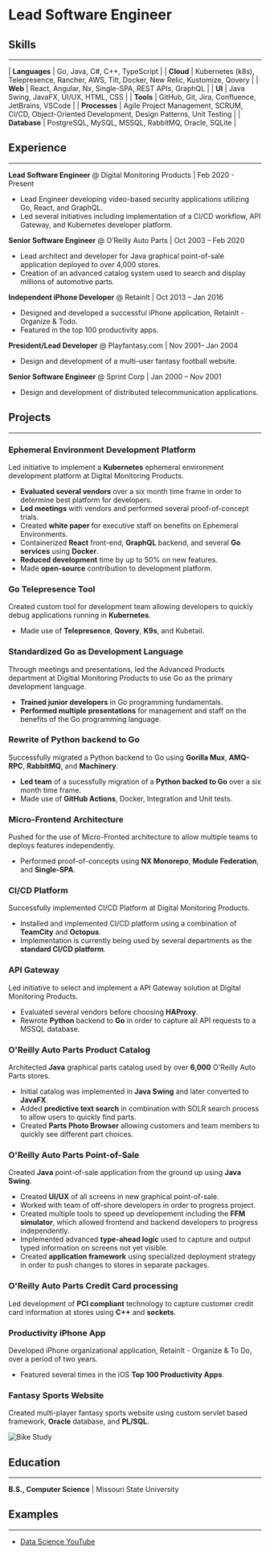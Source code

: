 # Lead Software Engineer


## Skills
***

| **Languages** | Go, Java, C#, C++, TypeScript     |
| **Cloud** |  Kubernetes (k8s), Telepresence, Rancher, AWS, Tilt, Docker, New Relic, Kustomize, Qovery               |
| **Web** | React, Angular, Nx, Single-SPA, REST APIs, GraphQL             |
| **UI** | Java Swing, JavaFX, UI/UX, HTML, CSS          |
| **Tools** | GitHub, Git, Jira, Confluence, JetBrains, VSCode            |
| **Processes** | Agile Project Management, SCRUM, CI/CD, Object-Oriented Development, Design Patterns, Unit Testing            |
| **Database** | PostgreSQL, MySQL, MSSQL, RabbitMQ, Oracle, SQLite            |


## Experience
***
**Lead Software Engineer** @ Digital Monitoring Products | Feb 2020 - Present 
- Lead Engineer developing video-based security applications utilizing Go, React, and GraphQL.
- Led several initiatives including implementation of a CI/CD workflow, API Gateway, and Kubernetes developer platform. 

**Senior Software Engineer** @ O’Reilly Auto Parts | Oct 2003 – Feb 2020
- Lead architect and developer for Java graphical point-of-sale application deployed to over 4,000 stores. 
- Creation of an advanced catalog system used to search and display millions of automotive parts. 

**Independent iPhone Developer** @ RetainIt | Oct 2013 – Jan 2016
- Designed and developed a successful iPhone application, RetainIt - Organize & Todo.
- Featured in the top 100 productivity apps. 

**President/Lead Developer** @ Playfantasy.com | Nov 2001– Jan 2004 
- Design and development of a multi-user fantasy football website. 

**Senior Software Engineer** @ Sprint Corp | Jan 2000 – Nov 2001
- Design and development of distributed telecommunication applications. 

## Projects
***
### Ephemeral Environment Development Platform
Led initiative to implement a **Kubernetes** ephemeral environment development platform at Digital Monitoring Products.
- **Evaluated several vendors** over a six month time frame in order to determine best platform for developers.
- **Led meetings** with vendors and performed several proof-of-concept trials.
- Created **white paper** for executive staff on benefits on Ephemeral Environments.
- Containerized **React** front-end, **GraphQL** backend, and several **Go services** using **Docker**.
- **Reduced development** time by up to 50% on new features.
- Made **open-source** contribution to development platform.

### Go Telepresence Tool
Created custom tool for development team allowing developers to quickly debug applications running in **Kubernetes**.
- Made use of **Telepresence**, **Qovery**, **K9s**, and Kubetail.  

### Standardized Go as Development Language
Through meetings and presentations, led the Advanced Products department at Digitial Monitoring Products to use Go as the primary development language.
- **Trained junior developers** in Go programming fundamentals.
- **Performed multiple presentations** for management and staff on the benefits of the Go programming language.

### Rewrite of Python backend to Go
Successfully migrated a Python backend to Go using **Gorilla Mux**, **AMQ-RPC**, **RabbitMQ**, and **Machinery**.
- **Led team** of a sucessfully migration of a **Python backed to Go** over a six month time frame.
- Made use of **GitHub Actions**, Docker, Integration and Unit tests.

### Micro-Frontend Architecture
Pushed for the use of Micro-Fronted architecture to allow multiple teams to deploys features independently.
- Performed proof-of-concepts using **NX Monorepo**, **Module Federation**, and **Single-SPA**. 

### CI/CD Platform
Successfully implemented CI/CD Platform at Digital Monitoring Products.
- Installed and implemented CI/CD platform using a combination of **TeamCity** and **Octopus**.
- Implementation is currently being used by several departments as the **standard CI/CD platform**. 

### API Gateway 
Led initiative to select and implement a API Gateway solution at Digital Monitoring Products.
- Evaluated several vendors before choosing **HAProxy**.
- Rewrote **Python** backend to **Go** in order to capture all API requests to a MSSQL database.

### O'Reilly Auto Parts Product Catalog
Architected **Java** graphical parts catalog used by over **6,000** O'Reilly Auto Parts stores.
- Initial catalog was implemented in **Java Swing** and later converted to **JavaFX**.
- Added **predictive text search** in combination with SOLR search process to allow users to quickly find parts.
- Created **Parts Photo Browser** allowing customers and team members to quickly see different part choices.

### O'Reilly Auto Parts Point-of-Sale
Created **Java** point-of-sale application from the ground up using **Java Swing**.
- Created **UI/UX** of all screens in new graphical point-of-sale.
- Worked with team of off-shore developers in order to progress project.
- Created multiple tools to speed up developement including the **FFM simulator**, which allowed frontend and backend developers to progress independently.
- Implemented advanced **type-ahead logic** used to capture and output typed information on screens not yet visible.
- Created **application framework** using specialized deployment strategy in order to push changes to stores in separate packages.

### O'Reilly Auto Parts Credit Card processing
Led development of **PCI compliant** technology to capture customer credit card information at stores using **C++** and **sockets**.

### Productivity iPhone App
Developed iPhone organizational application, RetainIt - Organize & To Do, over a period of two years.
- Featured several times in the iOS **Top 100 Productivity Apps**.

### Fantasy Sports Website
Created multi-player fantasy sports website using custom servlet based framework, **Oracle** database, and **PL/SQL**.

![Bike Study](/assets/img/bike_study.jpeg)

## Education
***
**B.S., Computer Science** | Missouri State University

## Examples
***

- [Data Science YouTube](https://www.youtube.com/channel/UCa9gErQ9AE5jT2DZLjXBIdA)

